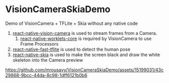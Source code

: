 # VisionCameraSkiaDemo

Demo of VisionCamera + TFLite + Skia without any native code

1. [react-native-vision-camera](https://github.com/mrousavy/react-native-vision-camera) is used to stream frames from a Camera.
   1. [react-native-worklets-core](https://github.com/margelo/react-native-worklets-core) is required by VisionCamera to use Frame Processors
2. [react-native-fast-tflite](https://github.com/mrousavy/react-native-fast-tflite) is used to detect the human pose
3. [react-native-skia](https://github.com/Shopify/react-native-skia) is used to make the screen black and draw the white skeleton into the Camera preview

https://github.com/mrousavy/VisionCameraSkiaDemo/assets/15199031/43c29868-9bcc-44da-8c98-1dff6121b0b6

